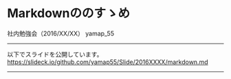 # Markdownののすゝめ
社内勉強会（2016/XX/XX）
yamap_55

---

以下でスライドを公開しています。
https://slideck.io/github.com/yamap55/Slide/2016XXXX/markdown.md

---